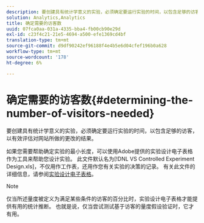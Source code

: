 ```yaml
---
description: 要创建具有统计学意义的实验，必须确定要运行实验的时间，以包含足够的访客，以有效评估对网站所做的更改的结果。
solution: Analytics,Analytics
title: 确定需要的访客数
uuid: 07fca0aa-031a-4335-bba4-fb00cb90e29d
exl-id: c23f4c21-21e5-4694-a500-efe1369cd4bf
translation-type: tm+mt
source-git-commit: d9df90242ef96188f4e4b5e6d04cfef196b0a628
workflow-type: tm+mt
source-wordcount: '178'
ht-degree: 6%

---
```


# 确定需要的访客数{#determining-the-number-of-visitors-needed}

要创建具有统计学意义的实验，必须确定要运行实验的时间，以包含足够的访客，以有效评估对网站所做的更改的结果。

如果您需要帮助确定实验的最小长度，可以使用Adobe提供的实验设计电子表格作为工具来帮助您设计实验。 此文件默认名为[!DNL VS Controlled Experiment Design.xls]，不仅用作工作表，还用作您有关实验的决策的记录。 有关此文件的详细信息，请参阅[实验设计电子表格](../../../home/c-undst-ctrld-exp/t-exp-dsn-spst.md#task-d7f674980fe9415d80371d6020bcf164)。

>[!NOTE]
>
>仅当所述量度被定义为满足某些条件的访客的百分比时，实验设计电子表格才能提供有用的统计推断。 也就是说，仅当尝试测试基于访客的量度假设验证时，它才有用。
